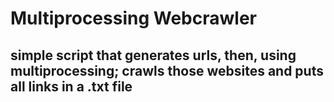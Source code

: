 # Multiprocessing Webcrawler

## simple script that generates urls, then, using multiprocessing; crawls those websites and puts all links in a .txt file